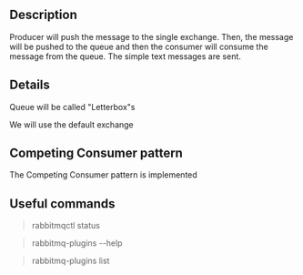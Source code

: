 ## Description

Producer will push the message to the single exchange. Then, the message will be pushed to the queue and then the consumer will consume the message from the queue.
The simple text messages are sent.

## Details

Queue will be called "Letterbox"s

We will use the default exchange 

## Competing Consumer pattern

The Competing Consumer pattern is implemented

## Useful commands

> rabbitmqctl status

> rabbitmq-plugins --help

> rabbitmq-plugins list